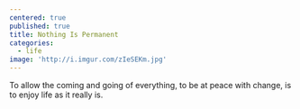 ```yaml
---
centered: true
published: true
title: Nothing Is Permanent
categories:
  - life
image: 'http://i.imgur.com/zIeSEKm.jpg'
---
```

To allow 
the coming 
and going 
of everything, 
to be at peace 
with change, 
is to enjoy life 
as it really is.
